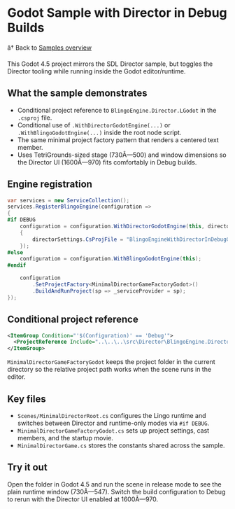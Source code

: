﻿# Godot Sample with Director in Debug Builds

â† Back to [Samples overview](../../ReadMe.md)

This Godot 4.5 project mirrors the SDL Director sample, but toggles the Director tooling while running inside the Godot editor/runtime.

## What the sample demonstrates
- Conditional project reference to `BlingoEngine.Director.LGodot` in the `.csproj` file.
- Conditional use of `.WithDirectorGodotEngine(...)` or `.WithBlingoGodotEngine(...)` inside the root node script.
- The same minimal project factory pattern that renders a centered text member.
- Uses TetriGrounds-sized stage (730Ã—500) and window dimensions so the Director UI (1600Ã—970) fits comfortably in Debug builds.

## Engine registration
```csharp
var services = new ServiceCollection();
services.RegisterBlingoEngine(configuration =>
{
#if DEBUG
    configuration = configuration.WithDirectorGodotEngine(this, directorSettings =>
    {
        directorSettings.CsProjFile = "BlingoEngineWithDirectorInDebugGodot.csproj";
    });
#else
    configuration = configuration.WithBlingoGodotEngine(this);
#endif

    configuration
        .SetProjectFactory<MinimalDirectorGameFactoryGodot>()
        .BuildAndRunProject(sp => _serviceProvider = sp);
});
```

## Conditional project reference
```xml
<ItemGroup Condition="'$(Configuration)' == 'Debug'">
  <ProjectReference Include="..\..\..\src\Director\BlingoEngine.Director.LGodot\BlingoEngine.Director.LGodot.csproj" />
</ItemGroup>
```

`MinimalDirectorGameFactoryGodot` keeps the project folder in the current directory so the relative project path works when the scene runs in the editor.

## Key files
- `Scenes/MinimalDirectorRoot.cs` configures the Lingo runtime and switches between Director and runtime-only modes via `#if DEBUG`.
- `MinimalDirectorGameFactoryGodot.cs` sets up project settings, cast members, and the startup movie.
- `MinimalDirectorGame.cs` stores the constants shared across the sample.

## Try it out
Open the folder in Godot 4.5 and run the scene in release mode to see the plain runtime window (730Ã—547).
Switch the build configuration to Debug to rerun with the Director UI enabled at 1600Ã—970.


